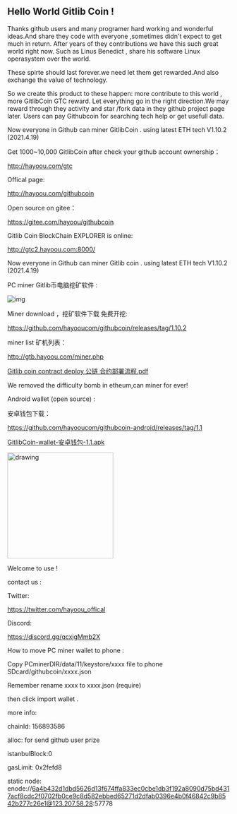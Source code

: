 ## Hello World Gitlib Coin  !

Thanks github users and many programer hard working and wonderful ideas.And share they code with everyone ,sometimes didn't expect to get much in return. After years of they contributions we have this such great world right now. Such as Linus Benedict , share his software Linux operasystem over the world.

These spirte should last forever.we need let them get rewarded.And also exchange the value of technology.

So we create this product to these happen: more contribute to this world , more GitlibCoin GTC reward. Let everything go in the right direction.We may reward through they activity and star /fork data in they github project page later. Users can pay Githubcoin for searching tech help or get usefull data.

Now everyone in Github can miner GitlibCoin . using latest ETH tech V1.10.2 (2021.4.19)

Get 1000~10,000 GitlibCoin after check your github account ownership：

http://hayoou.com/gtc

Offical page:

http://hayoou.com/githubcoin

Open source on gitee：

https://gitee.com/hayoou/githubcoin

Gitlib Coin BlockChain EXPLORER is online: 

http://gtc2.hayoou.com:8000/
 
Now everyone in Github can miner Gitlib coin . 
using latest ETH tech V1.10.2 (2021.4.19)

PC miner Gitlib币电脑挖矿软件 :

![img](https://boxmy.hayoou.com/filecache/14bcc65fb35954439ae49eca241ff794)

Miner download ，挖矿软件下载 免费开挖:

https://github.com/hayooucom/githubcoin/releases/tag/1.10.2

miner list 矿机列表：

http://gtb.hayoou.com/miner.php

[Gitlib coin contract deploy 公链 合约部署流程.pdf](http://hayoou.com/yaf8)


We removed the difficulty bomb in etheum,can miner for ever!

Android wallet (open source) :

安卓钱包下载：

https://github.com/hayooucom/githubcoin-android/releases/tag/1.1

[GitlibCoin-wallet-安卓钱包-1.1.apk](http://hayoou.com/yafc)

<img src="https://boxmy.hayoou.com/filecache/f2a7be5539c3483caa1126d869e33f08" alt="drawing" width="240"/>

Welcome to use !

contact us : 

Twitter:

https://twitter.com/hayoou_offical

Discord:

https://discord.gg/qcxjgMmb2X

How to move PC miner wallet to phone  :

Copy PCminerDIR/data/11/keystore/xxxx file to phone SDcard/githubcoin/xxxx.json

Remember rename xxxx to xxxx.json (require)

then click import wallet .

more info:

chainId: 156893586

alloc: for send github user prize

istanbulBlock:0

gasLimit: 0x2fefd8

static node: 
enode://6a4b432d1dbd5626d13f674ffa833ec0cbe1db3f192a8090d75bd4317acf8cdc2f0702fb0ce9c8d582ebbed65271d2dfab0396e4b0f46842c9b8542b277c26e1@123.207.58.28:57778

